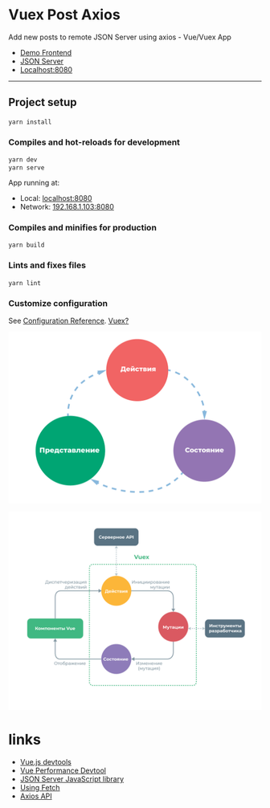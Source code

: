 # Vuex Post Axios

Add new posts to remote JSON Server using axios - Vue/Vuex App

- [Demo Frontend](https://vuex-post-axios.vercel.app)
- [JSON Server](https://stream-json-server.herokuapp.com)
- [Localhost:8080](http://localhost:8080/)

---

## Project setup

```
yarn install
```

### Compiles and hot-reloads for development

```
yarn dev
yarn serve
```

App running at:

- Local: [localhost:8080](http://localhost:8080/)
- Network: [192.168.1.103:8080](http://192.168.1.103:8080/)

### Compiles and minifies for production

```
yarn build
```

### Lints and fixes files

```
yarn lint
```

### Customize configuration

See [Configuration Reference](https://cli.vuejs.org/config/).
[Vuex?](https://vuex.vuejs.org/ru/#что-такое-«паттерн-управления-состоянием»)

![flow](static/flow.png)

![vuex](static/vuex.png)

# links

- [Vue.js devtools](https://chrome.google.com/webstore/detail/vuejs-devtools/nhdogjmejiglipccpnnnanhbledajbpd)
- [Vue Performance Devtool](https://chrome.google.com/webstore/detail/vue-performance-devtool/koljilikekcjfeecjefimopfffhkjbne)
- [JSON Server JavaScript library](https://zetcode.com/javascript/jsonserver/)
- [Using Fetch](https://developer.mozilla.org/ru/docs/Web/API/Fetch_API/Using_Fetch)
- [Axios API](https://axios-http.com/docs/api_intro)
